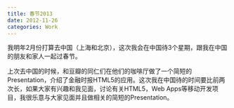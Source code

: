 ```yaml
---
title: 春节2013
date: 2012-11-26
categories: Work
---
```

我明年2月份打算去中国（上海和北京），这次我会在中国待3个星期，跟我在中国的朋友和家人一起过春节。

上次去中国的时候，和豆瓣的同仁们在他们的咖啡厅做了一个简短的Presentation，介绍了金融时报HTML5的应用。这次我在中国待的时间要比前两次长，如果大家有兴趣和我见面，讨论有关HTML5，Web Apps等移动开发项目，我很乐意与大家见面并且做相关的简短的Presentation。
